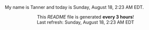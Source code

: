 My name is Tanner and today is Sunday, August 18, 2:23 AM EDT.

<p align="center">This <i>README</i> file is generated <b>every 3 hours</b>!</br>Last refresh: Sunday, August 18, 2:23 AM EDT<br /></p>
